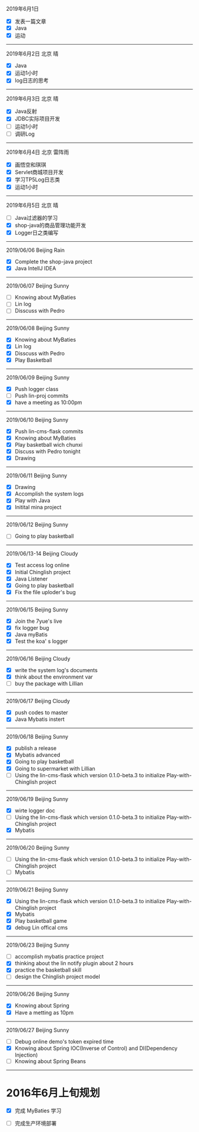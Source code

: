 2019年6月1日
- [x] 发表一篇文章
- [x] Java
- [x] 运动

---

2019年6月2日 北京 晴
- [x] Java
- [x] 运动1小时
- [x] log日志的思考

---

 2019年6月3日 北京 晴
- [x] Java反射
- [x] JDBC实际项目开发
- [ ] 运动1小时
- [ ] 调研Log

---

2019年6月4日 北京 雷阵雨
- [x] 画悟空和琪琪
- [x] Servlet商城项目开发
- [x] 学习TP5Log日志类
- [x] 运动1小时

---
2019年6月5日 北京 晴
- [ ] Java过滤器的学习
- [x] shop-java的商品管理功能开发
- [x] Logger日之类编写

---

2019/06/06 Beijing  Rain
- [x] Complete the shop-java project
- [x] Java IntellJ IDEA

---

2019/06/07 Beijing Sunny
- [ ] Knowing about MyBaties
- [ ] Lin log
- [ ] Disscuss with Pedro

---

2019/06/08 Beijing Sunny
- [x] Knowing about MyBaties
- [x] Lin log
- [x] Disscuss with Pedro
- [x] Play Basketball

---

2019/06/09 Beijing Sunny
- [x] Push logger class
- [ ] Push lin-proj commits
- [x] have a meeting as 10:00pm

---

2019/06/10 Beijing Sunny
- [x] Push lin-cms-flask commits
- [x] Knowing about MyBaties
- [x] Play basketball wich chunxi
- [x] Discuss with Pedro tonight
- [x] Drawing

---

2019/06/11 Beijing Sunny
- [x] Drawing
- [x] Accomplish the system logs
- [x] Play with Java
- [x] Initital mina project
---

2019/06/12 Beijing Sunny
- [ ] Going to play basketball

---

2019/06/13-14 Beijing Cloudy
- [x] Test access log online
- [x] Initial Chinglish project
- [x] Java Listener
- [x] Going to play basketball 
- [x] Fix the file uploder's bug

---

2019/06/15 Beijing Sunny
- [x] Join the 7yue's live
- [x] fix logger bug
- [x] Java myBatis
- [x] Test the koa' s logger

---

2019/06/16 Beijing Cloudy
- [x] write the system log's documents
- [x] think about the environment var
- [ ] buy the package with Lillian 

---

2019/06/17 Beijing Cloudy
- [x] push codes to master
- [x] Java Mybatis instert

---

2019/06/18 Beijing Sunny
- [x] publish a release
- [x] Mybatis advanced
- [x] Going to play basketball
- [x] Going to supermarket with Lillian
- [ ] Using the lin-cms-flask which version 0.1.0-beta.3 to initialize Play-with-Chinglish project

---

2019/06/19 Beijing Sunny
- [x] wirte logger doc
- [ ] Using the lin-cms-flask which version 0.1.0-beta.3 to initialize Play-with-Chinglish project
- [x] Mybatis

--- 

2019/06/20 Beijing Sunny

- [ ] Using the lin-cms-flask which version 0.1.0-beta.3 to initialize Play-with-Chinglish project
- [ ] Mybatis

---

2019/06/21 Beijing Sunny

- [x] Using the lin-cms-flask which version 0.1.0-beta.3 to initialize Play-with-Chinglish project
- [x] Mybatis
- [x] Play basketball game
- [x] debug Lin offical cms 

---

2019/06/23 Beijing Sunny
- [ ] accomplish mybatis practice project
- [x] thinking about the lin notify plugin about 2 hours
- [x] practice the basketball skill
- [ ] design the Chinglish project model

---

2019/06/26 Beijing Sunny
- [x] Knowing about Spring
- [x] Have a metting as 10pm

---

2019/06/27 Beijing Sunny
- [ ] Debug online demo's token expired time
- [x] Knowing about Spring IOC(Inverse of Control) and DI(Dependency Injection)
- [ ] Knowing about Spring Beans

---

# 2016年6月上旬规划
- [x] 完成 MyBaties 学习
- [ ] 完成生产环境部署

